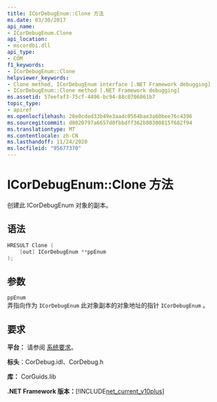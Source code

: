 ```yaml
---
title: ICorDebugEnum::Clone 方法
ms.date: 03/30/2017
api_name:
- ICorDebugEnum.Clone
api_location:
- mscordbi.dll
api_type:
- COM
f1_keywords:
- ICorDebugEnum::Clone
helpviewer_keywords:
- Clone method, ICorDebugEnum interface [.NET Framework debugging]
- ICorDebugEnum::Clone method [.NET Framework debugging]
ms.assetid: 57eefaf3-75cf-4496-bc94-88c0706861b7
topic_type:
- apiref
ms.openlocfilehash: 28e0cded33b49e3aadc0564bae3a60bee76c4396
ms.sourcegitcommit: d8020797a6657d0fbbdff362b80300815f682f94
ms.translationtype: MT
ms.contentlocale: zh-CN
ms.lasthandoff: 11/24/2020
ms.locfileid: "95677370"
---
```

# <a name="icordebugenumclone-method"></a>ICorDebugEnum::Clone 方法

创建此 ICorDebugEnum 对象的副本。  
  
## <a name="syntax"></a>语法  
  
```cpp  
HRESULT Clone (  
    [out] ICorDebugEnum **ppEnum  
);  
```  
  
## <a name="parameters"></a>参数  

 `ppEnum`  
 弄指向作为 `ICorDebugEnum` 此对象副本的对象地址的指针 `ICorDebugEnum` 。  
  
## <a name="requirements"></a>要求  

 **平台：** 请参阅 [系统要求](../../get-started/system-requirements.md)。  
  
 **标头**：CorDebug.idl、CorDebug.h  
  
 **库：** CorGuids.lib  
  
 **.NET Framework 版本：**[!INCLUDE[net_current_v10plus](../../../../includes/net-current-v10plus-md.md)]
